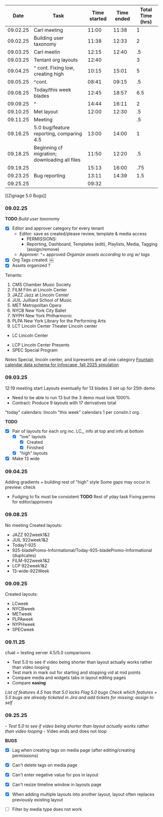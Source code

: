
| Date     | Task                                          | Time started | Time ended | Total Time (hrs) |
| -------- | --------------------------------------------- | ------------ | ---------- | ---------------- |
| 09.02.25 | Carl meeting                                  | 11:00        | 11:38      | 1                |
| 09.02.25 | Building user taxonomy                        | 11:38        | 12:33      | 2                |
| 09.03.25 | Carl meetin                                   | 12:15        | 12:40      | .5               |
| 09.03.25 | Tentant org layouts                           | 12:40        |            | 3                |
| 09.04.25 | ^ cont. Fixing low, creating high             | 10:15        | 15:01      | 5                |
| 09.05.25 | ^cont.                                        | 08:41        | 09:15      | .5               |
| 09.08.25 | Today/this week blades                        | 12:45        | 18:57      | 6.5              |
| 09.09.25 | ^                                             | 14:44        | 16:11      | 2                |
| 09.10.25 | Met layout                                    | 12:00        | 12:30      | .5               |
| 09.11.25 | Meeting                                       |              |            | .5               |
| 09.16.25 | 5.0 bug/feature reporting, comparing 4.5      | 13:00        | 14:00      | 1                |
| 09.18.25 | Beginning cf migration; downloading all files | 11:50        | 12:20      | .5               |
| 09.19.25 |                                               | 15:13        | 16:00      | .75              |
| 09.23.25 | Bug reporting                                 | 13:11        | 14:39      | 1.5              |
| 09.25.25 |                                               | 09:32        |            |                  |
[[Zignage 5.0 Bugs]]
### 09.02.25 
**TODO**
*Build user taxonomy*
- [x] Editor and approver category for every tenant
	- Editor: save as created/please review, template & media access 
		- PERMISSIONS:
		- Reporting, Dashboard, Templates (edit), Playlists, Media, Tagging (assign/remove)
	- Approver: ^+ approved
*Organize assets according to org w/ tags*
- [x] Org Tags created: ￼
- [x] Assets organized ?

Tenants:
1. CMS		Chamber Music Society
2. FILM		Film at Lincoln Center
3. JAZZ		Jazz at Lincoln Center
4. JUIL		Juilliard School of Music
5. MET		Metropolitan Opera
6. NYCB		New York City Ballet
7. NYPH		New York Philharmonic
8. PLPA		New York Library for the Performing Arts		
9. LCT			Lincoln Center Theater
Lincoln center
+ LC 			Lincoln Center
- LCP			Lincoln Center Presents
- SPEC		Special Program


*Notes*
Special, lincoln center, and lcpresents are all one category
[Fountain calendar data schema for Infoscape, fall 2025 simulation](https://docs.google.com/document/d/1WVbPYupTsXncmuGdq30EqXmZBlJwF1TsNauZcMGjGQQ/edit?tab=t.0)

### 09.03.25 
12:19 meeting start
Layouts eventually for 13 blades 3 set up for 25th demo
- Need to be able to run 13 but the 3 demo must look 1000%
- Contract: Produce 9 layouts with 17 derivatives total 

"today" calendars: lincoln
"this week" calendars 1 per consitn.t org.

**TODO**
- [x] Pair of layouts for each org inc. LC_, info at top and info at bottom
	- [x] "low" layouts
		- [x] Created
		- [x] Finished
	- [x] "high" layouts
- [x] Make 13 wide 

### 09.04.25
Adding gradients + building rest of "high" style
Some gaps may occur in preview: check
- Fudging to fix must be consistent
**TODO**
Rest of yday task 
Fixing perms for editor/approvers

### 09.08.25
No meeting
Created layouts:
- JAZZ 922week1&2
- JUIL 922week1&2
- Today1-925
- 925-bladePromo-Informational/Today-925-bladePromo-Informational (duplicates)
- FILM-922week1&2
- LCP 922week1&2
- 13-wide-922Week

### 09.09.25
Created layouts: 
- LCweek
- NYCBweek
- METweek
- PLPAweek
- NYPHweek
- SPECweek
### 09.11.25
cfuat = testing server
4.5/5.0 comparisons
- Test 5.0 to see if video being shorter than layout actually works rather than video looping 
- Test mark in mark out for starting and stopping vid at mid points
- Compare media and widgets tabs in layout editing pages
- Compare **easing**

*List of features 4.5 has that 5.0 lacks*
*Flag 5.0 bugs*
*Check which features + 5.0 bugs are already ticketed in Jira and add tickets for missing; assign to self*

### 09.25.25
*- Test 5.0 to see if video being shorter than layout actually works rather than video looping* - Video ends and does not loop


**BUGS**
- [x] Lag when creating tags on media page (after editing/creating permissions)
- [x] Can't delete tags on media page
- [x] Can't enter negative value for pos in layout
- [x] Can't resize timeline window in layouts page
- [x] When adding multiple layouts into another layout, layout often replaces previously existing layout
- [ ] Filter by media type does not work

